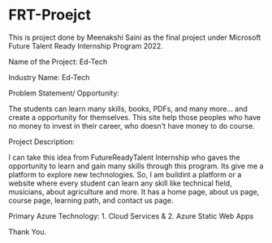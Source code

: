 

# FRT-Proejct

This is project done by Meenakshi Saini as the final project under Microsoft Future Talent Ready Internship Program 2022. 


Name of the Project: Ed-Tech

Industry Name: Ed-Tech 

Problem Statement/ Opportunity:

 The students can learn many skills, books, PDFs, and many more...  and create a opportunity for themselves. This site help those peoples who have no money to invest in their career, who doesn't have money to do course. 


Project Description: 

I can take this idea from FutureReadyTalent Internship who gaves the opportunity to learn and gain many skills through this program. Its give me a platform to explore new technologies. So, I am buildint a platform or a website where every student can learn any skill like technical field, musicians, about agriculture and more. It has a home page, about us page, course page, learning path, and contact us page.


Primary Azure Technology: 1. Cloud Services & 2. Azure Static Web Apps


Thank You.
